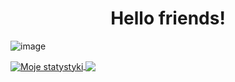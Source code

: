<h1 align="center">Hello friends!</h1>

![image](https://github.com/saadeghi/saadeghi/blob/master/dino.gif)

<a href="https://github.com/anuraghazra/github-readme-stats">
  <img align="center" src="https://github-readme-stats.vercel.app/api?username=Kubis10&count_private=true&show_icons=true&bg_color=30,e96443,904e95&title_color=fff&text_color=fff" alt="Moje statystyki" />
</a>
<a href="https://github.com/anuraghazra/github-readme-stats">
  <img align="center" src="https://github-readme-stats.vercel.app/api/top-langs/?username=Kubis10&count_private=true&layout=compact&bg_color=30,e96443,904e95&title_color=fff&text_color=fff" />
</a>

